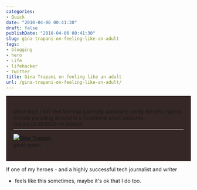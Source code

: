 ```yaml
---
categories:
- Quick
date: "2010-04-06 00:41:30"
draft: false
publishDate: "2010-04-06 00:41:30"
slug: gina-trapani-on-feeling-like-an-adult
tags:
- blogging
- hero
- Life
- lifehacker
- Twitter
title: Gina Trapani on feeling like an adult
url: /gina-trapani-on-feeling-like-an-adult/
---
```

<div id="tweet_11669889961" class="bbpBox"
style="background:url(http://a1.twimg.com/profile_background_images/16099684/3472210348_60d6226f47_o.jpg) #352726;padding:20px;">

Most days I still feel like that painfully awkward, nerdy kid who had no
friends parading around in a functional adult costume.<span
class="timestamp" style="font-size:12px;display:block;">[Tue Apr 06
00:33:45](http://twitter.com/ginatrapani/status/11669889961 "Tue Apr 06 00:33:45 ")
via [Seesmic](http://www.seesmic.com/)</span><span class="metadata"
style="display:block;width:100%;clear:both;margin-top:8px;padding-top:12px;height:40px;border-top:1px solid #fff;border-top:1px solid #e6e6e6;"><span
class="author"
style="line-height:19px;">[![](http://a1.twimg.com/profile_images/745234180/happywebbieheadshot_normal.png)](http://twitter.com/ginatrapani)**[Gina
Trapani](http://twitter.com/ginatrapani)**\
ginatrapani</span></span>

</div>

If one of my heroes - and a highly successful tech journalist and writer
- feels like this sometimes, maybe it's ok that I do too.